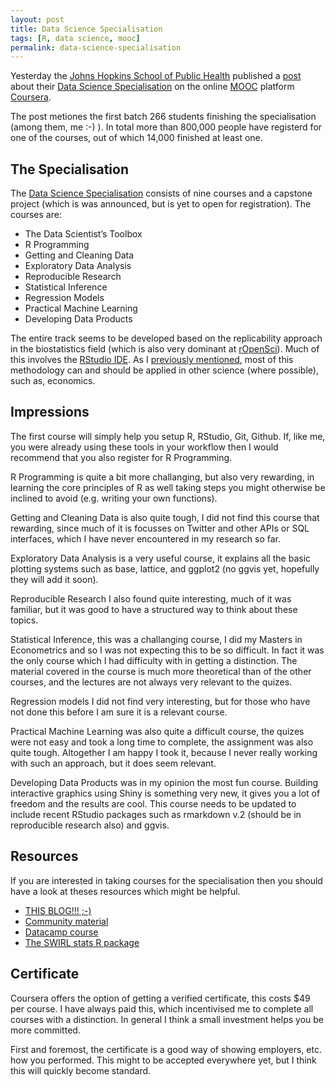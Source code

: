 ```yaml
---
layout: post
title: Data Science Specialisation
tags: [R, data science, mooc]
permalink: data-science-specialisation
---
```


Yesterday the [Johns Hopkins School of Public Health](http://www.jhsph.edu/) published a [post](http://www.jhsph.edu/news/news-releases/2014/johns-hopkins-bloomberg-school-of-public-healths-data-science-specialization-mooc-series-launches-industry-collaboration-with-swiftkey.html) about their [Data Science Specialisation](https://www.coursera.org/specialization/jhudatascience/1) on the online [MOOC](http://en.wikipedia.org/wiki/Massive_open_online_course) platform [Coursera](https://www.coursera.org/).

The post metiones the first batch 266 students finishing the specialisation (among them, me :-) ). In total more than 800,000 people have registerd for one of the courses, out of which 14,000 finished at least one.

The Specialisation
-------------------
The [Data Science Specialisation](https://www.coursera.org/specialization/jhudatascience/1) consists of nine courses and a capstone project (which is was announced, but is yet to open for registration). The courses are:

* The Data Scientist’s Toolbox
* R Programming
* Getting and Cleaning Data
* Exploratory Data Analysis
* Reproducible Research
* Statistical Inference
* Regression Models
* Practical Machine Learning
* Developing Data Products

The entire track seems to be developed based on the replicability approach in the biostatistics field (which is also very dominant at [rOpenSci](http://ropensci.org/)). Much of this involves the [RStudio IDE](http://www.rstudio.com/). As I [previously mentioned](http://qua.st/learning-R-git/), most of this methodology can and should be applied in other science (where possible), such as, economics.


Impressions
-----------------------
The first course will simply help you setup R, RStudio, Git, Github. If, like me, you were already using these tools in your workflow then I would recommend that you also register for R Programming.

R Programming is quite a bit more challanging, but also very rewarding, in learning the core principles of R as well taking steps you might otherwise be inclined to avoid (e.g. writing your own functions).

Getting and Cleaning Data is also quite tough, I did not find this course that rewarding, since much of it is focusses on Twitter and other APIs or SQL interfaces, which I have never encountered in my research so far.

Exploratory Data Analysis is a very useful course, it explains all the basic plotting systems such as base, lattice, and ggplot2 (no ggvis yet, hopefully they will add it soon).

Reproducible Research I also found quite interesting, much of it was familiar, but it was good to have a structured way to think about these topics.

Statistical Inference, this was a challanging course, I did my Masters in Econometrics and so I was not expecting this to be so difficult. In fact it was the only course which I had difficulty with in getting a distinction. The material covered in the course is much more theoretical than of the other courses, and the lectures are not always very relevant to the quizes.

Regression models I did not find very interesting, but for those who have not done this before I am sure it is a relevant course.

Practical Machine Learning was also quite a difficult course, the quizes were not easy and took a long time to complete, the assignment was also quite tough. Altogether I am happy I took it, because I never really working with such an approach, but it does seem relevant.

Developing Data Products was in my opinion the most fun course. Building interactive graphics using Shiny is something very new, it gives you a lot of freedom and the results are cool. This course needs to be updated to include recent RStudio packages such as rmarkdown v.2 (should be in reproducible research also) and ggvis.


Resources
----------------
If you are interested in taking courses for the specialisation then you should have a look at theses resources which might be helpful.

* [THIS BLOG!!! ;-)](http://qua.st)
* [Community material](http://datasciencespecialization.github.io/)
* [Datacamp course](https://www.datacamp.com/courses/data-analysis-and-statistical-inference_mine-cetinkaya-rundel-by-datacamp)
* [The SWIRL stats R package](http://swirlstats.com/)


Certificate
---------------
Coursera offers the option of getting a verified certificate, this costs $49 per course. I have always paid this, which incentivised me to complete all courses with a distinction. In general I think a small investment helps you be more committed.

First and foremost, the certificate is a good way of showing employers, etc. how you performed. This might to be accepted everywhere yet, but I think this will quickly become standard.
